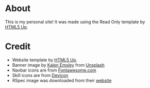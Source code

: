 # About

This is my personal site! It was made using the Read Only template by [HTML5 Up](html5up.net). 

# Credit

-   Website template by [HTML5 Up](html5up.net). 
-   Banner image by [Kalen Emsley](https://unsplash.com/@kalenemsley?utm_source=unsplash&utm_medium=referral&utm_content=creditCopyText) from [Unsplash](https://unsplash.com/s/photos/nature?utm_source=unsplash&utm_medium=referral&utm_content=creditCopyText)
-   Navbar icons are from [Fontawesome.com](https://fontawesome.com/)
-   Skill icons are from [Devicon](https://devicon.dev/)
-   RSpec image was downloaded from their [website](https://rspec.info/)
